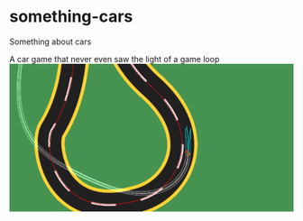 # something-cars
Something about cars

A car game that never even saw the light of a game loop
![Screenshot of Said Project](/screenshot.png)